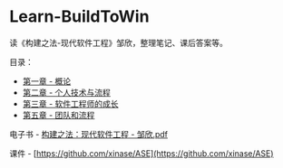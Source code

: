 # Learn-BuildToWin
读《构建之法-现代软件工程》邹欣，整理笔记、课后答案等。

目录：
* [第一章 - 概论](./Chapter1/README.md)
* [第二章 - 个人技术与流程](./Chapter2/README.md)
* [第三章 - 软件工程师的成长](./Chapter3/README.md)
* [第五章 - 团队和流程](./Chapter5/README.md)

电子书 - [构建之法：现代软件工程 - 邹欣.pdf](./构建之法：现代软件工程%20-%20邹欣.pdf)

课件 - [https://github.com/xinase/ASE](https://github.com/xinase/ASE)